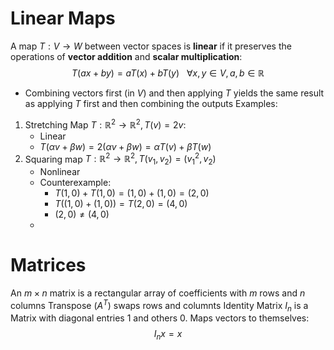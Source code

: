 # Linear Maps
A map $T:V\to W$ between vector spaces is **linear** if it preserves the operations of **vector addition** and **scalar multiplication**:
$$
T(ax+by) = aT(x) +bT(y) ~~~ \forall x,y \in V, a,b \in\mathbb{R}
$$
- Combining vectors first (in $V$) and then applying $T$ yields the same result as applying $T$ first and then combining the outputs
Examples:
1. Stretching Map $T: \mathbb{R}^{2} \to \mathbb{R}^{2}, T(v) =2v$:
	- Linear
	- $T(\alpha v+\beta w) = 2(\alpha v+\beta w) = \alpha T(v)+\beta T(w)$
2. Squaring map $T:\mathbb{R}^{2}\to\mathbb{R}^{2},T(v_{1},v_{2}) = (v_{1}^{2},v_{2})$
	- Nonlinear
	- Counterexample: 
		- $T(1,0)+T(1,0) =(1,0)+(1,0)=(2,0)$
		- $T((1,0)+(1,0)) = T(2,0) = (4,0)$
		- $(2,0)\neq (4,0)$
	- 
# Matrices
An $m \times n$ matrix is a rectangular array of coefficients with $m$ rows and $n$ columns
Transpose $(A^{T})$ swaps rows and columnts
Identity Matrix $I_{n}$ is a Matrix with diagonal entries $1$ and others $0$. Maps vectors to themselves:
$$
I_{n}x=x
$$
